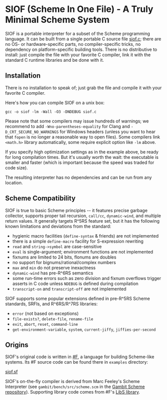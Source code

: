 # SIOF (Scheme In One File) - A Truly Minimal Scheme System
                         
SIOF is a portable interpreter for a subset of the Scheme programming language. 
It can be built from a single portable C source file [siof.c](https://raw.githubusercontent.com/false-schemers/siof/master/siof.c); 
there are no OS- or hardware-specific parts, no compiler-specific tricks, no dependency on platform-specific building tools. There is no distributive to install: just compile the file with your favorite C compiler, link it with the standard C runtime libraries and be done with it.

## Installation

There is no installation to speak of; just grab the file and compile it with your favorite C compiler.

Here's how you can compile SIOF on a unix box:

```
gcc -o siof -lm -Wall -O3 -DNDEBUG siof.c
```

Please note that some compilers may issue hundreds of warnings; we recommend to add `-Wno-parentheses-equality` for
Clang and `-D_CRT_SECURE_NO_WARNINGS` for Windows headers (unless you want to hear that `fopen`
is no longer a reasonable way to open files). Some compilers link `<math.h>` library automatically, some require explicit 
option like `-lm` above. 

If you specify high optimization settings as in the example above, be ready for long compilation times. But it's usually worth the wait: the executable is smaller and faster (which is important because the speed was traded for code size).

The resulting interpreter has no dependencies and can be run from any location.


## Scheme Compatibility

SIOF is true to basic Scheme principles -- it features precise garbage collector, supports proper tail recursion, `call/cc`, `dynamic-wind`, and multiple return values. It generally targets R^5RS feature set, but it has the following known limitations and deviations from the standard:

  *  hygienic macro facilities (`define-syntax` & friends) are not implemented
  *  there is a simple `define-macro` facility for S-expression rewriting
  *  `read` and `string->symbol` are case-sensitive
  *  `eval` is single-argument; environment functions are not implemented
  *  fixnums are limited to 24 bits, flonums are doubles
  *  no support for bignums/rational/complex numbers
  *  `max` and `min` do not preserve inexactness
  *  `dynamic-wind` has pre-R^6RS semantics
  *  some run-time errors such as zero division and fixnum overflows trigger asserts in C code unless `NDEBUG` is defined during compilation
  * `transcript-on` and `transcript-off` are not implemented

SIOF supports some popular extensions defined in pre-R^5RS Scheme standards, SRFIs, and R^6RS/R^7RS libraries:

  *  `error` (not based on exceptions)
  *  `file-exists?`, `delete-file`, `rename-file`
  *  `exit`, `abort`, `reset`, `command-line`
  *  `get-environment-variable`, `system`, `current-jiffy`, `jiffies-per-second` 


## Origins

SIOF's original code is written in [#F](https://github.com/false-schemers/sharpF), a language for building Scheme-like
systems. Its #F source code can be found there in `examples` directory:

[siof.sf](https://raw.githubusercontent.com/false-schemers/sharpF/master/examples/siof.sf)

SIOF's on-the-fly compiler is derived from Marc Feeley's Scheme Interpreter (see `gambit/bench/src/scheme.scm` in the [Gambit Scheme repository](https://github.com/gambit/gambit)). Supporting library code comes from #F's [LibS library](https://raw.githubusercontent.com/false-schemers/sharpF/master/lib/libs.sf).


